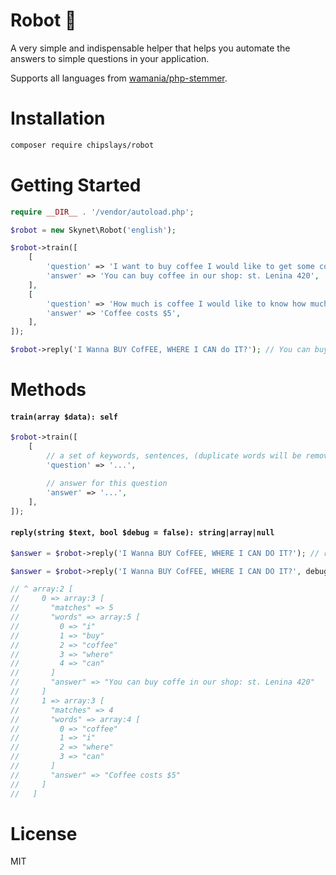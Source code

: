 # Robot 🦾

A very simple and indispensable helper that helps you automate the answers to simple questions in your application.

Supports all languages from [wamania/php-stemmer](https://github.com/wamania/php-stemmer#languages).

# Installation

```bash
composer require chipslays/robot
```

# Getting Started

```php
require __DIR__ . '/vendor/autoload.php';

$robot = new Skynet\Robot('english');

$robot->train([
    [
        'question' => 'I want to buy coffee I would like to get some coffee. where can i buy your coffee where could I buy coffee. could i buy some coffee how to buy coffee? How to get coffee? to buy coffee get some coffee',
        'answer' => 'You can buy coffee in our shop: st. Lenina 420',
    ],
    [
        'question' => 'How much is coffee I would like to know how much coffee costs. hear how much coffee costs where to see the price of coffee find out the price of coffee How can I find out the price of coffee? Where are your prices for coffee?',
        'answer' => 'Coffee costs $5',
    ],
]);

$robot->reply('I Wanna BUY CofFEE, WHERE I CAN do IT?'); // You can buy coffee in our shop: st. Lenina 420
```

# Methods

#### `train(array $data): self`

```php
$robot->train([
    [
        // a set of keywords, sentences, (duplicate words will be removed)
        'question' => '...',

        // answer for this question
        'answer' => '...',
    ],
]);
```

#### `reply(string $text, bool $debug = false): string|array|null`

```php
$answer = $robot->reply('I Wanna BUY CofFEE, WHERE I CAN DO IT?'); // returns string

$answer = $robot->reply('I Wanna BUY CofFEE, WHERE I CAN DO IT?', debug: true); // returns array with details

// ^ array:2 [
//     0 => array:3 [
//       "matches" => 5
//       "words" => array:5 [
//         0 => "i"
//         1 => "buy"
//         2 => "coffee"
//         3 => "where"
//         4 => "can"
//       ]
//       "answer" => "You can buy coffe in our shop: st. Lenina 420"
//     ]
//     1 => array:3 [
//       "matches" => 4
//       "words" => array:4 [
//         0 => "coffee"
//         1 => "i"
//         2 => "where"
//         3 => "can"
//       ]
//       "answer" => "Coffee costs $5"
//     ]
//   ]
```

# License

MIT

